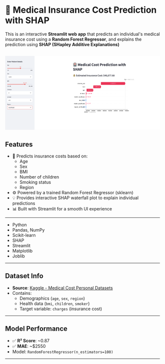 # 🏥 Medical Insurance Cost Prediction with SHAP

This is an interactive **Streamlit web app** that predicts an individual's medical insurance cost using a **Random Forest Regressor**, and explains the prediction using **SHAP (SHapley Additive Explanations)**


![Insurance Dashboard](asset/shap1.png)
---

##  Features

- 🔢 Predicts insurance costs based on:
  - Age
  - Sex
  - BMI
  - Number of children
  - Smoking status
  - Region
- ⚙️ Powered by a trained Random Forest Regressor (sklearn)
- 💡 Provides interactive SHAP waterfall plot to explain individual predictions
- 📊 Built with Streamlit for a smooth UI experience

---

- Python
- Pandas, NumPy
- Scikit-learn
- SHAP
- Streamlit
- Matplotlib
- Joblib

---

##  Dataset Info

- **Source**: [Kaggle - Medical Cost Personal Datasets](https://www.kaggle.com/datasets/mirichoi0218/insurance)
- Contains:
  - Demographics (`age`, `sex`, `region`)
  - Health data (`bmi`, `children`, `smoker`)
  - Target variable: `charges` (insurance cost)

---

##  Model Performance

- ✅ **R² Score**: ~0.87
- ✅ **MAE**: ~$2550
- Model: `RandomForestRegressor(n_estimators=100)`

---

